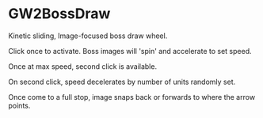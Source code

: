 # GW2BossDraw

Kinetic sliding, Image-focused boss draw wheel. 

Click once to activate. Boss images will 'spin' and accelerate to set speed.

Once at max speed, second click is available.

On second click, speed decelerates by number of units randomly set. 

Once come to a full stop, image snaps back or forwards to where the arrow points.

